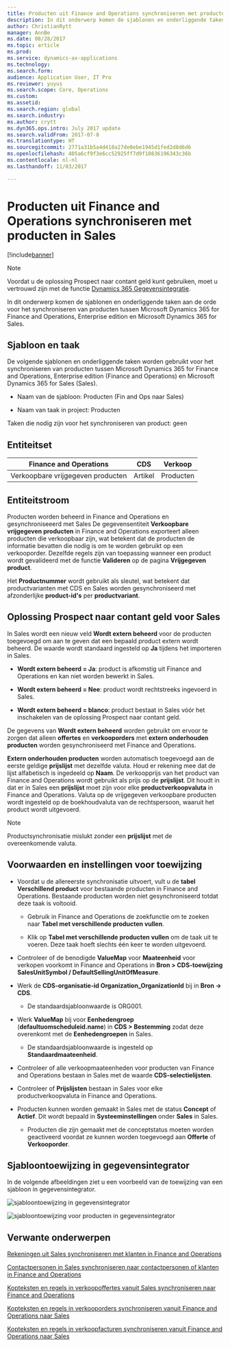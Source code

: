```yaml
---
title: Producten uit Finance and Operations synchroniseren met producten in Sales
description: In dit onderwerp komen de sjablonen en onderliggende taken aan de orde voor het synchroniseren van producten tussen Microsoft Dynamics 365 for Finance and Operations, Enterprise edition en Microsoft Dynamics 365 for Sales.
author: ChristianRytt
manager: AnnBe
ms.date: 08/28/2017
ms.topic: article
ms.prod: 
ms.service: dynamics-ax-applications
ms.technology: 
ms.search.form: 
audience: Application User, IT Pro
ms.reviewer: yuyus
ms.search.scope: Core, Operations
ms.custom: 
ms.assetid: 
ms.search.region: global
ms.search.industry: 
ms.author: crytt
ms.dyn365.ops.intro: July 2017 update
ms.search.validFrom: 2017-07-8
ms.translationtype: HT
ms.sourcegitcommit: 2771a31b5a4d418a27de0ebe1945d1fed2d8d6d6
ms.openlocfilehash: 405a6cf9f3e6cc52925ff7d9f10836196343c36b
ms.contentlocale: nl-nl
ms.lasthandoff: 11/03/2017

---
```


# <a name="synchronize-products-from-finance-and-operations-to-products-in-sales"></a>Producten uit Finance and Operations synchroniseren met producten in Sales

[!include[banner](../includes/banner.md)]

> [!NOTE]
> Voordat u de oplossing Prospect naar contant geld kunt gebruiken, moet u vertrouwd zijn met de functie [Dynamics 365 Gegevensintegratie](/common-data-service/entity-reference/dynamics-365-integration). 

In dit onderwerp komen de sjablonen en onderliggende taken aan de orde voor het synchroniseren van producten tussen Microsoft Dynamics 365 for Finance and Operations, Enterprise edition en Microsoft Dynamics 365 for Sales.

## <a name="template-and-task"></a>Sjabloon en taak

De volgende sjablonen en onderliggende taken worden gebruikt voor het synchroniseren van producten tussen Microsoft Dynamics 365 for Finance and Operations, Enterprise edition (Finance and Operations) en Microsoft Dynamics 365 for Sales (Sales).

-   Naam van de sjabloon: Producten (Fin and Ops naar Sales)

-   Naam van taak in project: Producten

Taken die nodig zijn voor het synchroniseren van product: geen

## <a name="entity-set"></a>Entiteitset

| **Finance and Operations** | **CDS** | **Verkoop**  |
|----------------------------|---------|------------|
| Verkoopbare vrijgegeven producten | Artikel | Producten   |

## <a name="entity-flow"></a>Entiteitstroom

Producten worden beheerd in Finance and Operations en gesynchroniseeerd met Sales De gegevensentiteit **Verkoopbare vrijgegeven producten** in Finance and Operations exporteert alleen producten die verkoopbaar zijn, wat betekent dat de producten de informatie bevatten die nodig is om te worden gebruikt op een verkooporder. Dezelfde regels zijn van toepassing wanneer een product wordt gevalideerd met de functie **Valideren** op de pagina **Vrijgegeven product**.

Het **Productnummer** wordt gebruikt als sleutel, wat betekent dat productvarianten met CDS en Sales worden gesynchroniseerd met afzonderlijke **product-id's** per **productvariant**.

## <a name="prospect-to-cash-solution-for-sales"></a>Oplossing Prospect naar contant geld voor Sales

In Sales wordt een nieuw veld **Wordt extern beheerd** voor de producten toegevoegd om aan te geven dat een bepaald product extern wordt beheerd. De waarde wordt standaard ingesteld op **Ja** tijdens het importeren in Sales.

-   **Wordt extern beheerd = Ja**: product is afkomstig uit Finance and Operations en kan niet worden bewerkt in Sales.

-   **Wordt extern beheerd = Nee**: product wordt rechtstreeks ingevoerd in Sales.

-   **Wordt extern beheerd = blanco**: product bestaat in Sales vóór het inschakelen van de oplossing Prospect naar contant geld.

De gegevens van **Wordt extern beheerd** worden gebruikt om ervoor te zorgen dat alleen **offertes** en **verkooporders** met **extern onderhouden producten** worden gesynchroniseerd met Finance and Operations.

**Extern onderhouden producten** worden automatisch toegevoegd aan de eerste geldige **prijslijst** met dezelfde valuta. Houd er rekening mee dat de lijst alfabetisch is ingedeeld op **Naam**. De verkoopprijs van het product van Finance and Operations wordt gebruikt als prijs op de **prijslijst**. Dit houdt in dat er in Sales een **prijslijst** moet zijn voor elke **productverkoopvaluta** in Finance and Operations. Valuta op de vrijgegeven verkoopbare producten wordt ingesteld op de boekhoudvaluta van de rechtspersoon, waaruit het product wordt uitgevoerd.

> [!NOTE]
> Productsynchronisatie mislukt zonder een **prijslijst** met de overeenkomende valuta.

## <a name="preconditions-and-mapping-setup"></a>Voorwaarden en instellingen voor toewijzing

-   Voordat u de allereerste synchronisatie uitvoert, vult u de **tabel Verschillend product** voor bestaande producten in Finance and Operations. Bestaande producten worden niet gesynchroniseerd totdat deze taak is voltooid.

    -   Gebruik in Finance and Operations de zoekfunctie om te zoeken naar **Tabel met verschillende producten vullen**.

    -   Klik op **Tabel met verschillende producten vullen** om de taak uit te voeren. Deze taak hoeft slechts één keer te worden uitgevoerd.

-   Controleer of de benodigde **ValueMap** voor **Maateenheid** voor verkopen voorkomt in Finance and Operations in **Bron \> CDS-toewijzing SalesUnitSymbol / DefaultSellingUnitOfMeasure**.

-   Werk de **CDS-organisatie-id Organization_OrganizationId** bij in **Bron -\> CDS**.

    -   De standaardsjabloonwaarde is ORG001.

-   Werk **ValueMap** bij voor **Eenhedengroep** (**defaultuomscheduleid.name**) in **CDS \> Bestemming** zodat deze overenkomt met de **Eenhedengroepen** in Sales.

    -   De standaardsjabloonwaarde is ingesteld op **Standaardmaateenheid**.

-   Controleer of alle verkoopmaateenheden voor producten van Finance and Operations bestaan in Sales met de waarde **CDS-selectielijsten**.

-   Controleer of **Prijslijsten** bestaan in Sales voor elke productverkoopvaluta in Finance and Operations.

-   Producten kunnen worden gemaakt in Sales met de status **Concept** of **Actief**. Dit wordt bepaald in **Systeeminstellingen** onder **Sales** in Sales.

    -   Producten die zijn gemaakt met de conceptstatus moeten worden geactiveerd voordat ze kunnen worden toegevoegd aan **Offerte** of **Verkooporder**.

## <a name="template-mapping-in-data-integrator"></a>Sjabloontoewijzing in gegevensintegrator

In de volgende afbeeldingen ziet u een voorbeeld van de toewijzing van een sjabloon in gegevensintegrator.

![sjabloontoewijzing in gegevensintegrator](./media/products-template-mapping-data-integrator-1.png)

![sjabloontoewijzing voor producten in gegevensintegrator](./media/products-template-mapping-data-integrator-2.png)

## <a name="related-topics"></a>Verwante onderwerpen

[Rekeningen uit Sales synchroniseren met klanten in Finance and Operations](accounts-template-mapping.md)

[Contactpersonen in Sales synchroniseren naar contactpersonen of klanten in Finance and Operations](contacts-template-mapping.md)

[Kopteksten en regels in verkoopoffertes vanuit Sales synchroniseren naar Finance and Operations](sales-quotation-template-mapping.md)

[Kopteksten en regels in verkooporders synchroniseren vanuit Finance and Operations naar Sales](sales-order-template-mapping.md)

[Kopteksten en regels in verkoopfacturen synchroniseren vanuit Finance and Operations naar Sales](sales-invoice-template-mapping.md)


